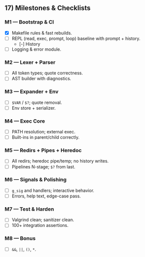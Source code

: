 ## 17) Milestones & Checklists

### M1 — Bootstrap & CI

- [x] Makefile rules & fast rebuilds.&#x20;
- [ ] REPL (read, exec, prompt, loop) baseline with prompt + history.
  - [-] History
- [ ] Logging & error module.

### M2 — Lexer + Parser

- [ ] All token types; quote correctness.
- [ ] AST builder with diagnostics.

### M3 — Expander + Env

- [ ] `$VAR` / `$?`; quote removal.
- [ ] Env store + serializer.

### M4 — Exec Core

- [ ] PATH resolution; external exec.
- [ ] Built-ins in parent/child correctly.

### M5 — Redirs + Pipes + Heredoc

- [ ] All redirs; heredoc pipe/temp; no history writes.&#x20;
- [ ] Pipelines N-stage; `$?` from last.&#x20;

### M6 — Signals & Polishing

- [ ] `g_sig` and handlers; interactive behavior.&#x20;
- [ ] Errors, help text, edge-case pass.

### M7 — Test & Harden

- [ ] Valgrind clean; sanitizer clean.
- [ ] 100+ integration assertions.

### M8 — Bonus

- [ ] `&&`, `||`, `()`, `*`.
